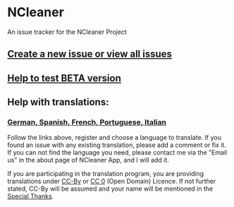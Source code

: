 # NCleaner

An issue tracker for the NCleaner Project

## [Create a new issue or view all issues][1]

## [Help to test BETA version][2]

## Help with translations:

### [German, Spanish, French, Portuguese, Italian][3]

Follow the links above, register and choose a language to translate. If you found an issue with any existing translation, please add a comment or fix it. If you can not find the language you need, please contact me via the "Email us" in the about page of NCleaner App, and I will add it.

If you are participating in the translation program, you are providing translations under [CC-By][4] or [CC 0][5] (Open Domain) Licence. If not further stated, CC-By will be assumed and your name will be mentioned in the [Special Thanks][6].

   [1]: https://github.com/ncleaner/ncleaner-community/issues
   [2]: https://play.google.com/apps/testing/co.easy4u.ncleaner
   [3]: https://poeditor.com/join/project/3auAOriip7
   [4]: https://creativecommons.org/licenses/by/4.0/
   [5]: https://creativecommons.org/publicdomain/zero/1.0/
   [6]: https://github.com/ncleaner/ncleaner-community/blob/master/special.thanks.md
   
